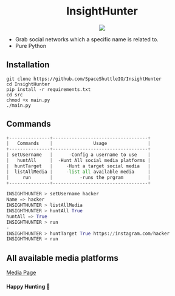 <div align="center">
  <h1>InsightHunter</h1>
  <img src="https://github.com/SpaceShuttleIO/InsightHunter/assets/136177431/e83a5842-8b4f-463a-a2f9-869b5de8c994">
</div>

* Grab social networks which a specific name is related to.
* Pure Python

## Installation

```linux
git clone https://github.com/SpaceShuttleIO/InsightHunter 
cd InsightHunter 
pip install -r requirements.txt
cd src 
chmod +x main.py 
./main.py 
``` 

## Commands

```python
+---------------+-----------------------------------+
|   Commands    |               Usage               |
+---------------+-----------------------------------+
| setUsername   |      -Config a username to use    |
|   huntAll     |  -Hunt All social media platforms |
|  huntTarget   |     -Hunt a target social media   |
|  listAllMedia |     -list all available media     |
|     run       |          -runs the prgram         |
+---------------+-----------------------------------+

INSIGHTHUNTER > setUsername hacker 
Name => hacker 
INSIGHTHUNTER > listAllMedia
INSIGHTHUNTER > huntAll True 
huntAll => True 
INSIGHTHUNTER > run
-
INSIGHTHUNTER > huntTarget True https://instagram.com/hacker 
INSIGHTHUNTER > run
```
## All available media platforms

[Media Page](https://github.com/SpaceShuttleIO/InsightHunter/blob/main/src/Media/media.txt)


#### Happy Hunting 🤘
